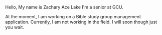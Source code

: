 Hello, My name is Zachary Ace Lake I'm a senior at GCU.

At the moment, I am working on a Bible study group management application. Currently, I am not working in the field. I will soon though just you wait. 
<!--
**AceLake/AceLake** is a ✨ _special_ ✨ repository because its `README.md` (this file) appears on your GitHub profile.

Here are some ideas to get you started:

- 🔭 I’m currently working on ...
- 🌱 I’m currently learning ...
- 👯 I’m looking to collaborate on ...
- 🤔 I’m looking for help with ...
- 💬 Ask me about ...
- 📫 How to reach me: ...
- 😄 Pronouns: ...
- ⚡ Fun fact: ...
-->
